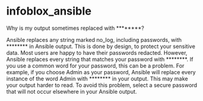 # infoblox_ansible

Why is my output sometimes replaced with ********?

Ansible replaces any string marked no_log, including passwords, with ******** in Ansible output. This is done by design, to protect your sensitive data. Most users are happy to have their passwords redacted. However, Ansible replaces every string that matches your password with ********. If you use a common word for your password, this can be a problem. For example, if you choose Admin as your password, Ansible will replace every instance of the word Admin with ******** in your output. This may make your output harder to read. To avoid this problem, select a secure password that will not occur elsewhere in your Ansible output.
